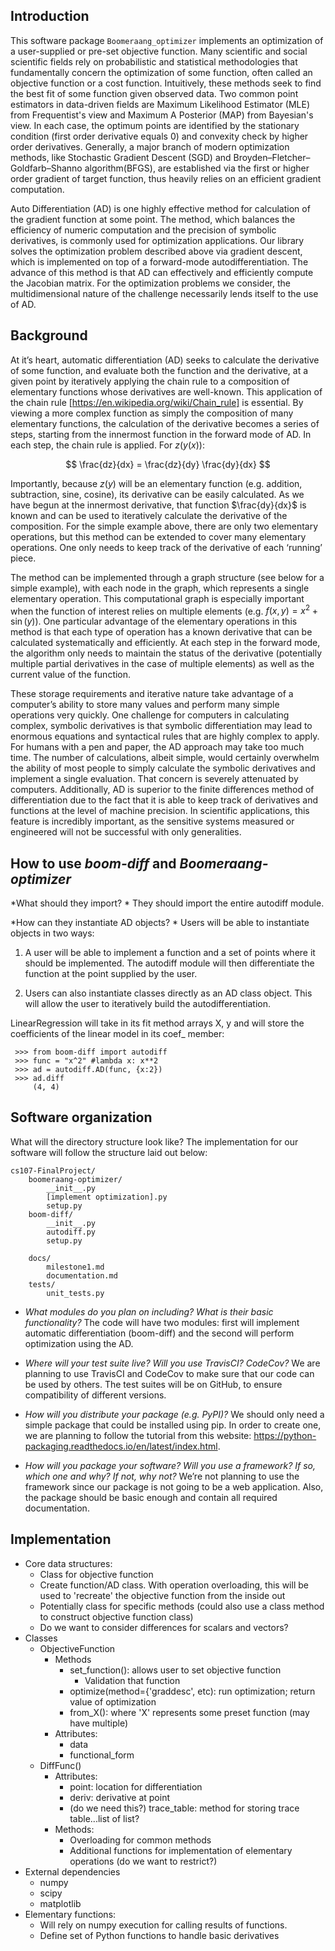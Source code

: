 ## Introduction
This software package `Boomeraang_optimizer` implements an optimization of a user-supplied or pre-set objective function. Many scientific and social scientific fields rely on probabilistic and statistical methodologies that fundamentally concern the optimization of some function, often called an objective function or a cost function. Intuitively, these methods seek to find the best fit of some function given observed data. Two common point estimators in data-driven fields are Maximum Likelihood Estimator (MLE) from Frequentist's view and Maximum A Posterior (MAP) from Bayesian's view. In each case, the optimum points are identified by the stationary condition (first order derivative equals 0) and convexity check by higher order derivatives. Generally, a major branch of modern optimization methods, like Stochastic Gradient Descent (SGD) and Broyden–Fletcher–Goldfarb–Shanno algorithm(BFGS), are established via the first or higher order gradient of target function, thus heavily relies on an efficient gradient computation.

Auto Differentiation (AD) is one highly effective method for calculation of the gradient function at some point. The method, which balances the efficiency of numeric computation and the precision of symbolic derivatives, is commonly used for optimization applications. Our library solves the optimization problem described above via gradient descent, which is implemented on top of a forward-mode autodifferentiation. The advance of this method is that AD can effectively and efficiently compute the Jacobian matrix. For the optimization problems we consider, the multidimensional nature of the challenge necessarily lends itself to the use of AD.


## Background
At it’s heart, automatic differentiation (AD) seeks to calculate the derivative of some function, and evaluate both the function and the derivative, at a given point by iteratively applying the chain rule to a composition of elementary functions whose derivatives are well-known. This application of the chain rule [https://en.wikipedia.org/wiki/Chain_rule] is essential. By viewing a more complex function as simply the composition of many elementary functions, the calculation of the derivative becomes a series of steps, starting from the innermost function in the forward mode of AD. In each step, the chain rule is applied. For $z(y(x))$:

$$ \frac{dz}{dx} = \frac{dz}{dy} \frac{dy}{dx} $$

Importantly, because $z(y)$ will be an elementary function (e.g. addition, subtraction, sine, cosine), its derivative can be easily calculated. As we have begun at the innermost derivative, that function $\frac{dy}{dx}$ is known and can be used to iteratively calculate the derivative of the composition. For the simple example above, there are only two elementary operations, but this method can be extended to cover many elementary operations. One only needs to keep track of the derivative of each ‘running’ piece.

The method can be implemented through a graph structure (see below for a simple example), with each node in the graph, which represents a single elementary operation. This computational graph is especially important when the function of interest relies on multiple elements (e.g. $f(x,y) = x^2 + \sin(y)$). One particular advantage of the elementary operations in this method is that each type of operation has a known derivative that can be calculated systematically and efficiently. At each step in the forward mode, the algorithm only needs to maintain the status of the derivative (potentially multiple partial derivatives in the case of multiple elements) as well as the current value of the function.

These storage requirements and iterative nature take advantage of a computer’s ability to store many values and perform many simple operations very quickly. One challenge for computers in calculating complex, symbolic derivatives is that symbolic differentiation may lead to enormous equations and syntactical rules that are highly complex to apply. For humans with a pen and paper, the AD approach may take too much time. The number of calculations, albeit simple, would certainly overwhelm the ability of most people to simply calculate the symbolic derivatives and implement a single evaluation. That concern is severely attenuated by computers. Additionally, AD is superior to the finite differences method of differentiation due to the fact that it is able to keep track of derivatives and functions at the level of machine precision. In scientific applications, this feature is incredibly important, as the sensitive systems measured or engineered will not be successful with only generalities.



## How to use *boom-diff* and *Boomeraang-optimizer*

*What should they import? *
They should import the entire autodiff module.


*How can they instantiate AD objects? *
Users will be able to instantiate objects in two ways:

1. A user will be able to implement a function and a set of points where it should be implemented. The autodiff module will then differentiate the function at the point supplied by the user.

2. Users can also instantiate classes directly as an AD class object. This will allow the user to iteratively build the autodifferentiation.

LinearRegression will take in its fit method arrays X, y and will store the coefficients  of the linear model in its coef_ member:
```
 >>> from boom-diff import autodiff
 >>> func = "x^2" #lambda x: x**2 
 >>> ad = autodiff.AD(func, {x:2})
 >>> ad.diff
     (4, 4)
```


## Software organization

What will the directory structure look like?
The implementation for our software will follow the structure laid out below:
```
cs107-FinalProject/
	boomeraang-optimizer/
		__init__.py
		[implement optimization].py
		setup.py
	boom-diff/
		__init__.py
		autodiff.py
		setup.py
					
	docs/
	    milestone1.md
	    documentation.md
	tests/
		unit_tests.py
```

 
- *What modules do you plan on including? What is their basic functionality?*
 The code will have two modules: first will implement automatic differentiation (boom-diff) and the second will perform optimization using the AD.
 
- *Where will your test suite live? Will you use TravisCI? CodeCov?*
 We are planning to use TravisCI and CodeCov to make sure that our code can be used by others. The test suites will be on GitHub, to ensure compatibility of different versions.

- *How will you distribute your package (e.g. PyPI)?*
 We should only need a simple package that could be installed using pip. In order to create one, we are planning to follow the tutorial from this website: https://python-packaging.readthedocs.io/en/latest/index.html.
  
- *How will you package your software? Will you use a framework? If so, which one and why? If not, why not?*
 We’re not planning to use the framework since our package is not going to be a web application. Also, the package should be basic enough and contain all required documentation. 


## Implementation

- Core data structures:
    - Class for objective function
    - Create function/AD class. With operation overloading, this will be used to 'recreate' the objective function from the inside out
    - Potentially class for specific methods (could also use a class method to construct objective function class)
    - Do we want to consider differences for scalars and vectors?
- Classes
    - ObjectiveFunction
        - Methods
            - set_function(): allows user to set objective function
                - Validation that function
            - optimize(method={'graddesc', etc): run optimization; return value of optimization
            - from_X(): where 'X' represents some preset function (may have multiple)
        - Attributes:
            - data
            - functional_form
    - DiffFunc()
        - Attributes:
            - point: location for differentiation
            - deriv: derivative at point
            - (do we need this?) trace_table: method for storing trace table...list of list?
        - Methods:
            - Overloading for common methods
            - Additional functions for implementation of elementary operations (do we want to restrict?)
- External dependencies
    - numpy
    - scipy
    - matplotlib
- Elementary functions:
    - Will rely on numpy execution for calling results of functions.
    - Define set of Python functions to handle basic derivatives
 



